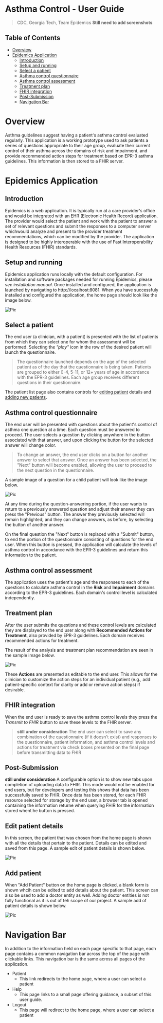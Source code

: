 # Asthma Control - User Guide
>CDC, 
>Georgia Tech, 
>Team Epidemics
**Still need to add screenshots**

## Table of Contents

* [Overview](User_Guide.md#overview)
* [Epidemics Application](User_Guide.md#epidemics-application)
  * [Introduction](User_Guide.md#introduction)
  * [Setup and running](User_Guide.md#setup-and-running)
  * [Select a patient](User_Guide.md#select-a-patient)
  * [Asthma control questionnaire](User_Guide.md#asthma-control-questionnaire)
  * [Asthma control assessment](User_Guide.md#asthma-control-assessment)
  * [Treatment plan](User_Guide.md#treatment-plan)
  * [FHIR integration](User_Guide.md#fhir-integration)
  * [Post-Submission](User_Guide.md#post-Submission)
  * [Navigation Bar](User_Guide.md#navigation-bar)

# Overview

Asthma guidelines suggest having a patient's asthma control evaluated regularly. This application is a working prototype used to ask patients a series of questions appropriate to their age group, evaluate their current control of their asthma across the domains of risk and impairment, and provide recommended action steps for treatment based on EPR-3 asthma guidelines. This information is then stored to a FHIR server.  

# Epidemics Application

## Introduction
Epidemics is a web application. It is typically run at a care provider's office and would be integrated with an EHR (Electronic Health Record) application. The provider would select the patient and work with the patient to answer a set of relevant questions and submit the responses to a computer server whichwould analyze and present to the provider treatment recommendations, which can be modified by the provider. The application is designed to be highly interoperable with the use of Fast Interoperability Health Resources (FHIR) standards. 

## Setup and running
Epidemics application runs locally with the default configuration. For installation and software packages needed for running Epidemics, please *see installation manual*. Once installed and configured, the application is launched by navigating to http://localhost:8081. When you have successfuly installed and configured the application, the home page should look like the image below.

![Pic](images/home_page.png)

## Select a patient
The end user (a clinician, with a patient) is presented with the list of patients from which they can select one for whom the assessment will be performed. Selecting the *"play"* icon in the row of the desired patient will launch the questionnaire. 
>The questionnaire launched depends on the age of the selected patient as of the day that the questionnaire is being taken. Patients are grouped to either 0-4, 5-11, or 12+ years of age in accordance with the EPR-3 guidelines. Each age group receives different questions in their questionnaire.

The patient list page also contains controls for [editing patient](User_Guide.md#edit-patient-details) details and [adding new patients](User_Guide.md#adding-patient).


## Asthma control questionnaire
The end user will be presented with questions about the patient's control of asthma one question at a time. Each question must be answered to proceed. The user selects a question by clicking anywhere in the button associated with that answer, and upon clicking the button for the selected answer will change color. 
>To change an answer, the end user clicks on a button for another answer to select that answer. Once an answer has been selected, the "Next" button will become enabled, allowing the user to proceed to the next question in the questionnaire. 

A sample image of a question for a child patient will look like the image below.

![Pic](images/assessment_2.png)

At  any time during the question-answering portion, if the user wants to return to a previously answered question and adjust their answer they can press the "Previous" button. The answer they previously selected will remain highlighted, and they can change answers, as before, by selecting the button of another answer.

On the final question the "Next" button is replaced with a  "Submit" button, to end the portion of the questionnaire consisting of questions for the end user. When this button is pressed, the application will calculate the levels of asthma control in accordance with the EPR-3 guidelines and return this information to the patient.

## Asthma control assessment
The application uses the patient's age and the responses to each of the questions to calculate asthma control in the **Risk** and **Impairment** domains according to the EPR-3 guidelines. Each domain's control level is calculated independently.

## Treatment plan
After the user submits the questions and these control levels are calculated they are displayed to the end user along with **Recommended Actions for Treatment**, also provided by EPR-3 guidelines. Each domain receives recommended actions for treatment.

The result of the analysis and treatment plan recommendation are seen in the sample image below.

![Pic](images/treatment_plan.png)

These **Actions** are presented as editable to the end user. This allows for the clinician to customize the action steps for an individual patient (e.g., add patient-specific context for clarity or add or remove action steps) if desirable. 

## FHIR integration
When the end user is ready to save the asthma control levels they press the *Transmit to FHIR* button to save these levels to the FHIR server.
>**still under consideration**
The end user can select to save any combination of the questionnaire (if it doesn't exist) and responses to the questionnaire, patient information, and asthma control levels and actions for treatment via check boxes presented on the final page before transmitting data to FHIR

## Post-Submission

**still under consideration**
A configurable option is to show new tabs upon completion of uploading data to FHIR. This mode would not be enabled for end users, but for developers and testing this shows that data has been successfully saved to FHIR. Once data has been stored, for each FHIR resource selected for storage by the end user, a browser tab is opened containing the information returne when querying FHIR for the information stored whent he button is pressed. 

## Edit patient details
In this screen, the patient that was chosen from the home page is shown with all the details that pertain to the patient. Details can be edited and saved from this page. A sample edit of patient details is shown below.

![Pic](images/patient_edit.png)

## Add patient

When "Add Patient" button on the home page is clicked, a blank form is shown whcih can be edited to add details about the patient. This screen can also be used to add a doctor entity as well. Adding doctor entities is not fully functional as it is out of teh scope of our project. A sample add of patient details is shown below.

![Pic](images/add_patient.png)

# Navigation Bar 

In addition to the information held on each page specific to that page, each page contains a common navigation bar across the top of the page with clickable links. This navigation bar is the same across all pages of the application.

- Patient
	- This link redirects to the home page, where a user can select a patient
-	Help
	-	This page links to a small page offering guidance, a subset of this user guide. 	
- Logout
	- This page will redirect to the home page, where a user can select a patient
